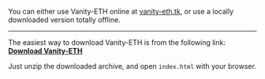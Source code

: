 You can either use Vanity-ETH online at [vanity-eth.tk](https://vanity-eth.tk/), or use a locally downloaded version totally offline.

_____

The easiest way to download Vanity-ETH is from the following link: [**Download Vanity-ETH**](https://codeload.github.com/bokub/vanity-eth/zip/gh-pages)

Just unzip the downloaded archive, and open `index.html` with your browser.

